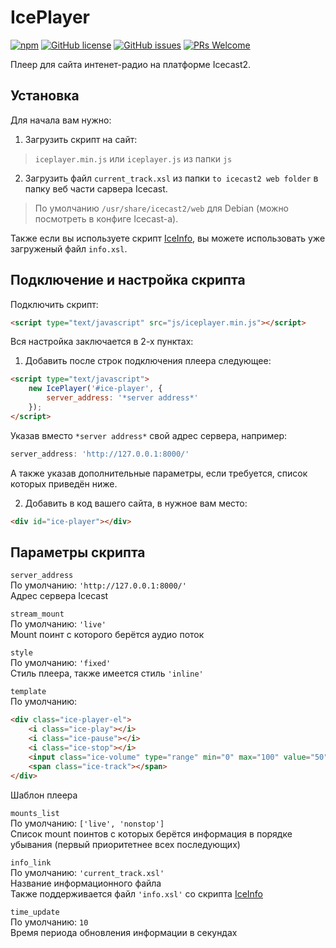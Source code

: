 # IcePlayer
[![npm](https://img.shields.io/npm/v/iceplayer?style=flat-square)](https://www.npmjs.com/package/iceplayer)
[![GitHub license](https://img.shields.io/github/license/JoCat/iceplayer?style=flat-square)](https://github.com/JoCat/iceplayer/blob/master/LICENSE)
[![GitHub issues](https://img.shields.io/github/issues/JoCat/iceplayer?style=flat-square)](https://github.com/JoCat/iceplayer/issues)
[![PRs Welcome](https://img.shields.io/badge/PRs-welcome-brightgreen.svg?style=flat-square)](http://makeapullrequest.com)

Плеер для сайта интенет-радио на платформе Icecast2.

## Установка
Для начала вам нужно:
1. Загрузить скрипт на сайт:
> `iceplayer.min.js` или `iceplayer.js` из папки `js`
2. Загрузить файл `current_track.xsl` из папки `to icecast2 web folder` в папку веб части сарвера Icecast.
> По умолчанию `/usr/share/icecast2/web` для Debian (можно посмотреть в конфиге Icecast-a).

Также если вы используете скрипт [IceInfo](https://github.com/JoCat/IceInfo), вы можете использовать уже загруженый файл `info.xsl`.

## Подключение и настройка скрипта
Подключить скрипт:
```html
<script type="text/javascript" src="js/iceplayer.min.js"></script>
```
Вся настройка заключается в 2-х пунктах:
1. Добавить после строк подключения плеера следующее:
```html
<script type="text/javascript">
    new IcePlayer('#ice-player', {
        server_address: '*server address*'
    });
</script>
```
Указав вместо `*server address*` свой адрес сервера, например:
```js
server_address: 'http://127.0.0.1:8000/'
```
А также указав дополнительные параметры, если требуется, список которых приведён ниже.

2. Добавить в код вашего сайта, в нужное вам место:
```html
<div id="ice-player"></div>
```
## Параметры скрипта
`server_address`  
По умолчанию: `'http://127.0.0.1:8000/'`  
Адрес сервера Icecast

`stream_mount`  
По умолчанию: `'live'`  
Mount поинт с которого берётся аудио поток

`style`  
По умолчанию: `'fixed'`  
Стиль плеера, также имеется стиль `'inline'`

`template`  
По умолчанию:
```html
<div class="ice-player-el">
    <i class="ice-play"></i>
    <i class="ice-pause"></i>
    <i class="ice-stop"></i>
    <input class="ice-volume" type="range" min="0" max="100" value="50" step="1">
    <span class="ice-track"></span>
</div>
```
Шаблон плеера

`mounts_list`  
По умолчанию: `['live', 'nonstop']`  
Список mount поинтов с которых берётся информация в порядке убывания (первый приоритетнее всех последующих)

`info_link`  
По умолчанию: `'current_track.xsl'`  
Название информационного файла  
Также поддерживается файл `'info.xsl'` со скрипта [IceInfo](https://github.com/JoCat/IceInfo)

`time_update`  
По умолчанию: `10`  
Время периода обновления информации в секундах